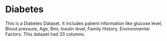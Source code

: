 # Diabetes
This is a Diabetes Dataset. It includes patient information like glucose level, Blood pressure, Age, Bmi, Insulin level, Family History, Environmental Factors. This dataset had 33 columns.
